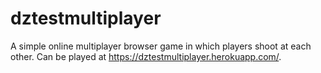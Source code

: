 # dztestmultiplayer

A simple online multiplayer browser game in which players shoot at each other. Can be played at https://dztestmultiplayer.herokuapp.com/.
